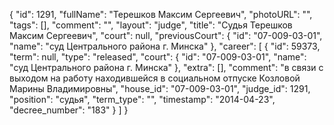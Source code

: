 {
    "id": 1291,
    "fullName": "Терешков Максим Сергеевич",
    "photoURL": "",
    "tags": [],
    "comment": "",
    "layout": "judge",
    "title": "Судья Терешков Максим Сергеевич",
    "court": null,
    "previousCourt": {
        "id": "07-009-03-01",
        "name": "суд Центрального района г. Минска"
    },
    "career": [
        {
            "id": 59373,
            "term": null,
            "type": "released",
            "court": {
                "id": "07-009-03-01",
                "name": "суд Центрального района г. Минска"
            },
            "extra": [],
            "comment": "в связи с выходом на работу находившейся в социальном отпуске Козловой Марины Владимировны",
            "house_id": "07-009-03-01",
            "judge_id": 1291,
            "position": "судья",
            "term_type": "",
            "timestamp": "2014-04-23",
            "decree_number": "183"
        }
    ]
}